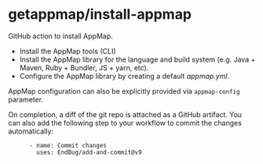 # getappmap/install-appmap

GitHub action to install AppMap.

* Install the AppMap tools (CLI)
* Install the AppMap library for the language and build system (e.g. Java + Maven, Ruby + Bundler, JS + yarn, etc).
* Configure the AppMap library by creating a default _appmap.yml_. 

AppMap configuration can also be explicitly provided via `appmap-config` parameter.

On completion, a diff of the git repo is attached as a GitHub artifact. You can also add the following step to your workflow to commit the changes automatically:

```
      - name: Commit changes
        uses: EndBug/add-and-commit@v9
```
